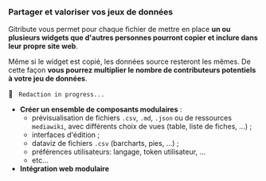 ### Partager et valoriser vos jeux de données

Gitribute vous permet pour chaque fichier de mettre en place **un ou plusieurs widgets que d'autres personnes pourront copier et inclure dans leur propre site web**.

Même si le widget est copié, les données source resteront les mêmes. De cette façon **vous pourrez multiplier le nombre de contributeurs potentiels à votre jeu de données**.

🚧  &nbsp; `Redaction in progress...`

- **Créer un ensemble de composants modulaires** :
  - prévisualisation de fichiers `.csv`, `.md`, `.json` ou de ressources `mediawiki`, avec différents choix de vues (table, liste de fiches, ...) ;
  - interfaces d'édition ;
  - dataviz de fichiers `.csv` (barcharts, pies, ...) ;
  - préférences utilisateurs: langage, token utilisateur, ...
  - etc...
- **Intégration web modulaire**
